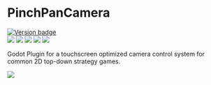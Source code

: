 # PinchPanCamera
[![Version badge](https://img.shields.io/badge/Version-v0.1-green.svg)](http://paypal.me/divirad)  
![](https://img.shields.io/github/downloads/divirad/PinchPanCamera/total)
![](https://img.shields.io/github/stars/Divirad/PinchPanCamera)
![](https://img.shields.io/github/issues/Divirad/PinchPanCamera)
![](https://img.shields.io/github/forks/Divirad/PinchPanCamera)
![](https://img.shields.io/github/license/Divirad/PinchPanCamera) <br>

Godot Plugin for a touchscreen optimized camera control system 
for common 2D top-down strategy games.

![](https://thumbs.gfycat.com/TautLawfulHerald-small.gif)

